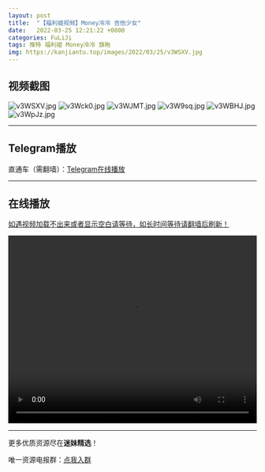 ```yaml
---
layout: post
title:  "【福利姬视频】Money冷冷 吉他少女"
date:   2022-03-25 12:21:22 +0800
categories: FuLiJi
tags: 推特 福利姬 Money冷冷 旗袍
img: https://kanjiantu.top/images/2022/03/25/v3WSXV.jpg
---
```



## 视频截图

![v3WSXV.jpg](https://kanjiantu.top/images/2022/03/25/v3WSXV.jpg)
![v3Wck0.jpg](https://kanjiantu.top/images/2022/03/25/v3Wck0.jpg)
![v3WJMT.jpg](https://kanjiantu.top/images/2022/03/25/v3WJMT.jpg)
![v3W9sq.jpg](https://kanjiantu.top/images/2022/03/25/v3W9sq.jpg)
![v3WBHJ.jpg](https://kanjiantu.top/images/2022/03/25/v3WBHJ.jpg)
![v3WpJz.jpg](https://kanjiantu.top/images/2022/03/25/v3WpJz.jpg)

* * *
## Telegram播放

直通车（需翻墙）：[Telegram在线播放](https://t.me/mimeijingxuan/126)

* * *
## 在线播放
<u>如遇视频加载不出来或者显示空白请等待，如长时间等待请翻墙后刷新！</u>
<center><video src="https://cdn.publer.io/uploads/videos/623a0ec8db279708ef8f3893/25bf7aee14ff4801047396a4787cbfce.mp4" width="100%" height="380px" controls="controls"></video></center>


* * *
更多优质资源尽在**迷妹精选**！

唯一资源电报群：[点我入群](https://t.me/mimeijingxuan)


